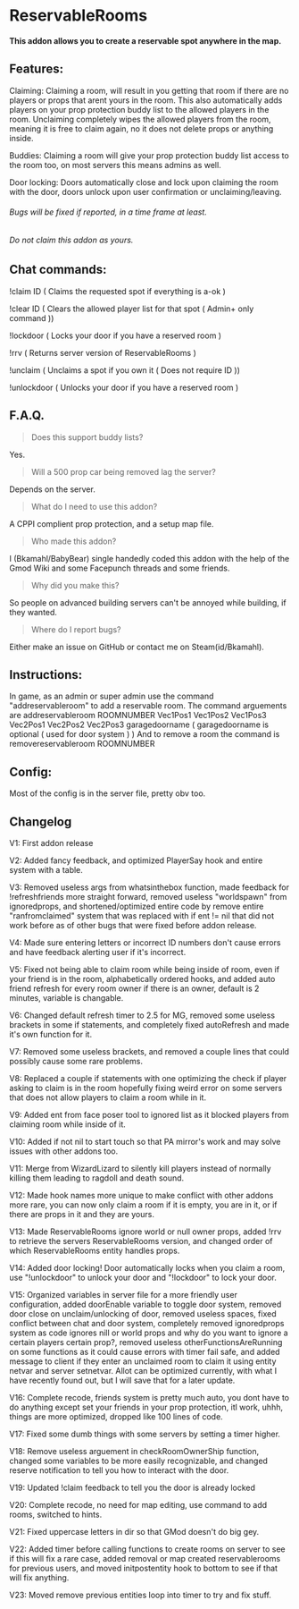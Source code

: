 # ReservableRooms 

#### This addon allows you to create a reservable spot anywhere in the map.

## Features:

Claiming: Claiming a room, will result in you getting that room if there are no players or props that arent yours in the room.
This also automatically adds players on your prop protection buddy list to the allowed players in the room.
Unclaiming completely wipes the allowed players from the room, meaning it is free to claim again, no it does not delete props or anything inside.

Buddies: Claiming a room will give your prop protection buddy list access to the room too, on most servers this means admins as well.

Door locking: Doors automatically close and lock upon claiming the room with the door, doors unlock upon user confirmation or unclaiming/leaving.

###### Bugs will be fixed if reported, in a time frame at least.

###### Do not claim this addon as yours.

## Chat commands:

!claim ID ( Claims the requested spot if everything is a-ok )

!clear ID ( Clears the allowed player list for that spot ( Admin+ only command ))

!lockdoor ( Locks your door if you have a reserved room )

!rrv ( Returns server version of ReservableRooms )

!unclaim ( Unclaims a spot if you own it ( Does not require ID ))

!unlockdoor ( Unlocks your door if you have a reserved room )

## F.A.Q.

> Does this support buddy lists?

Yes.

> Will a 500 prop car being removed lag the server?

Depends on the server.
 
> What do I need to use this addon?

A CPPI complient prop protection, and a setup map file.

> Who made this addon?

I (Bkamahl/BabyBear) single handedly coded this addon with the help of the Gmod Wiki and some Facepunch threads and some friends.

> Why did you make this?

So people on advanced building servers can't be annoyed while building, if they wanted. 

> Where do I report bugs?

Either make an issue on GitHub or contact me on Steam(id/Bkamahl).

## Instructions:

In game, as an admin or super admin use the command "addreservableroom" to add a reservable room.
The command arguements are addreservableroom ROOMNUMBER Vec1Pos1 Vec1Pos2 Vec1Pos3 Vec2Pos1 Vec2Pos2 Vec2Pos3 garagedoorname
( garagedoorname is optional ( used for door system ) )
And to remove a room the command is removereservableroom ROOMNUMBER

## Config:

Most of the config is in the server file, pretty obv too.

## Changelog

V1: First addon release

V2: Added fancy feedback, and optimized PlayerSay hook and entire system with a table.

V3: Removed useless args from whatsinthebox function, made feedback for !refreshfriends more straight forward, removed useless "worldspawn" from ignoredprops, and shortened/optimized entire code by remove entire "ranfromclaimed" system that was replaced with if ent != nil that did not work before as of other bugs that were fixed before addon release.

V4: Made sure entering letters or incorrect ID numbers don't cause errors and have feedback alerting user if it's incorrect.

V5: Fixed not being able to claim room while being inside of room, even if your friend is in the room, alphabetically ordered hooks, and added auto friend refresh for every room owner if there is an owner, default is 2 minutes, variable is changable.

V6: Changed default refresh timer to 2.5 for MG, removed some useless brackets in some if statements, and completely fixed autoRefresh and made it's own function for it.

V7: Removed some useless brackets, and removed a couple lines that could possibly cause some rare problems.

V8: Replaced a couple if statements with one optimizing the check if player asking to claim is in the room hopefully fixing weird error on some servers that does not allow players to claim a room while in it.

V9: Added ent from face poser tool to ignored list as it blocked players from claiming room while inside of it.

V10: Added if not nil to start touch so that PA mirror's work and may solve issues with other addons too.

V11: Merge from WizardLizard to silently kill players instead of normally killing them leading to ragdoll and death sound.

V12: Made hook names more unique to make conflict with other addons more rare, you can now only claim a room if it is empty, you are in it, or if there are props in it and they are yours.

V13: Made ReservableRooms ignore world or null owner props, added !rrv to retrieve the servers ReservableRooms version, and changed order of which ReservableRooms entity handles props.

V14: Added door locking! Door automatically locks when you claim a room, use "!unlockdoor" to unlock your door and "!lockdoor" to lock your door.

V15: Organized variables in server file for a more friendly user configuration, added doorEnable variable to toggle door system, removed door close on unclaim/unlocking of door, removed useless spaces, fixed conflict between chat and door system, completely removed ignoredprops system as code ignores nill or world props and why do you want to ignore a certain players certain prop?, removed useless otherFunctionsAreRunning on some functions as it could cause errors with timer fail safe, and added message to client if they enter an unclaimed room to claim it using entity netvar and server setnetvar. Allot can be optimized currently, with what I have recently found out, but I will save that for a later update.

V16: Complete recode, friends system is pretty much auto, you dont have to do anything except set your friends in your prop protection, itl work, uhhh, things are more optimized, dropped like 100 lines of code.

V17: Fixed some dumb things with some servers by setting a timer higher.

V18: Remove useless arguement in checkRoomOwnerShip function, changed some variables to be more easily recognizable, and changed reserve notification to tell you how to interact with the door.

V19: Updated !claim feedback to tell you the door is already locked

V20: Complete recode, no need for map editing, use command to add rooms, switched to hints.

V21: Fixed uppercase letters in dir so that GMod doesn't do big gey.

V22: Added timer before calling functions to create rooms on server to see if this will fix a rare case, added removal or map created reservablerooms for previous users, and moved initpostentity hook to bottom to see if that will fix anything.

V23: Moved remove previous entities loop into timer to try and fix stuff.